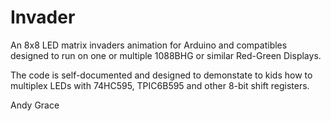Invader
=======

An 8x8 LED matrix invaders animation for Arduino and compatibles designed to run 
on one or multiple 1088BHG or similar Red-Green Displays.

The code is self-documented and designed to demonstate to kids how to multiplex 
LEDs with 74HC595, TPIC6B595 and other 8-bit shift registers.

Andy Grace
